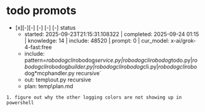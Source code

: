 

# todo  promots
- [x][-][-] [-] [-] [-] status
  - started: 2025-09-23T21:15:31.108322 | completed: 2025-09-24 01:15 | knowledge: 14 | include: 48520 | prompt: 0 | cur_model: x-ai/grok-4-fast:free
  - include: pattern=*robodogcli*robodog*service.py|*robodogcli*robodog*todo.py|*robodogcli*robodog*builder.py|*robodogcli*robodog*cli.py|*robodogcli*robodog*mcphandler.py    recursive`
  - out: temp\out.py recursive
  - plan: temp\plan.md
```knowledge
1. figure out why the other logging colors are not showing up in powershell
```
